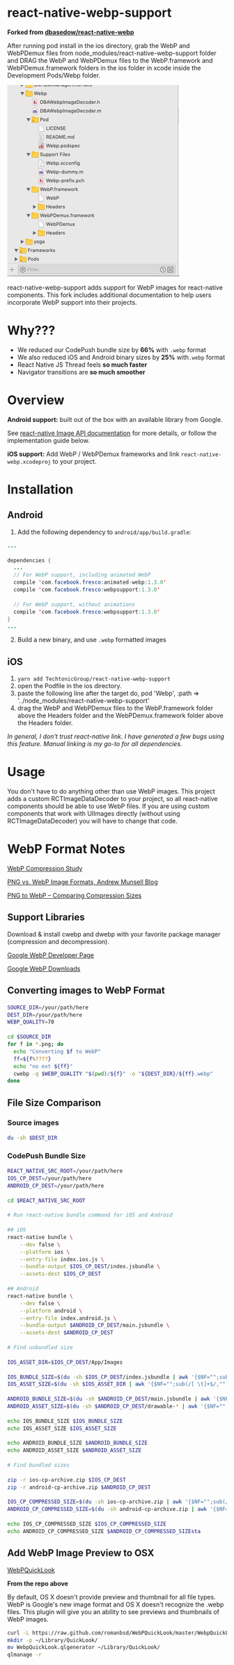 # react-native-webp-support

**Forked from [dbasedow/react-native-webp](https://github.com/dbasedow/react-native-webp)**

After running pod install in the ios directory, grab the WebP and WebPDemux files from node_modules/react-native-webp-support folder and DRAG the WebP and WebPDemux files to the WebP.framework and WebPDemux.framework folders in the ios folder in xcode inside the Development Pods/Webp folder. 

![](images/readme-img.png)



react-native-webp-support adds support for WebP images for react-native components. This fork includes additional documentation to help users incorporate WebP support into their projects.

# Why???

* We reduced our CodePush bundle size by __66%__ with `.webp` format
* We also reduced iOS and Android binary sizes by __25%__ with`.webp` format
* React Native JS Thread feels __so much faster__
* Navigator transitions are __so much smoother__

# Overview

__Android support:__ built out of the box with an available library from Google.

See [react-native Image API documentation](https://facebook.github.io/react-native/docs/image.html#gif-and-webp-support-on-android) for more details, or follow the implementation guide below.

__iOS support:__ Add WebP / WebPDemux frameworks and link `react-native-webp.xcodeproj` to your project.

# Installation

## Android

1. Add the following dependency to `android/app/build.gradle`:

```java
...

dependencies {
  ...
  // For WebP support, including animated WebP
  compile 'com.facebook.fresco:animated-webp:1.3.0'
  compile 'com.facebook.fresco:webpsupport:1.3.0'

  // For WebP support, without animations
  compile 'com.facebook.fresco:webpsupport:1.3.0'
}
...
```

2. Build a new binary, and use `.webp` formatted images

## iOS

1. `yarn add TechtonicGroup/react-native-webp-support`
2. open the Podfile in the ios directory. 
3. paste the following line after the target <project> do, 
	pod 'Webp', :path => '../node_modules/react-native-webp-support'
4. drag the WebP and WebPDemux files to the WebP.framework folder above the Headers folder and the WebPDemux.framework folder above the Headers folder.


*In general, I don't trust react-native link. I have generated a few bugs using this feature. Manual linking is my go-to for all dependencies.*

# Usage

You don't have to do anything other than use WebP images. This project adds a custom RCTImageDataDecoder to your project, so all react-native components should be able to use WebP files. If you are using custom components that work with UIImages directly (without using RCTImageDataDecoder) you will have to change that code.

# WebP Format Notes

[WebP Compression Study](https://developers.google.com/speed/webp/docs/webp_study)

[PNG vs. WebP Image Formats, Andrew Munsell Blog](https://www.andrewmunsell.com/blog/png-vs-webp/)

[PNG to WebP – Comparing Compression Sizes](https://optimus.keycdn.com/support/png-to-webp/)

## Support Libraries

Download & install cwebp and dwebp with your favorite package manager (compression and decompression).

[Google WebP Developer Page](https://developers.google.com/speed/webp/docs/cwebp)

[Google WebP Downloads](https://developers.google.com/speed/webp/download)

## Converting images to WebP Format

```bash
SOURCE_DIR=/your/path/here
DEST_DIR=/your/path/here
WEBP_QUALITY=70

cd $SOURCE_DIR
for f in *.png; do
  echo "Converting $f to WebP"
  ff=${f%????}
  echo "no ext ${ff}"
  cwebp -q $WEBP_QUALITY "$(pwd)/${f}" -o "${DEST_DIR}/${ff}.webp"
done

```

## File Size Comparison

### Source images

```bash
du -sh $DEST_DIR
```

### CodePush Bundle Size

```bash
REACT_NATIVE_SRC_ROOT=/your/path/here
IOS_CP_DEST=/your/path/here
ANDROID_CP_DEST=/your/path/here

cd $REACT_NATIVE_SRC_ROOT

# Run react-native bundle command for iOS and Android

## iOS
react-native bundle \
    --dev false \
    --platform ios \
    --entry-file index.ios.js \
    --bundle-output $IOS_CP_DEST/index.jsbundle \
    --assets-dest $IOS_CP_DEST

## Android
react-native bundle \
    --dev false \
    --platform android \
    --entry-file index.android.js \
    --bundle-output $ANDROID_CP_DEST/main.jsbundle \
    --assets-dest $ANDROID_CP_DEST

# Find unbundled size

IOS_ASSET_DIR=$IOS_CP_DEST/App/Images

IOS_BUNDLE_SIZE=$(du -sh $IOS_CP_DEST/index.jsbundle | awk '{$NF="";sub(/[ \t]+$/,"")}1')
IOS_ASSET_SIZE=$(du -sh $IOS_ASSET_DIR | awk '{$NF="";sub(/[ \t]+$/,"")}1')

ANDROID_BUNDLE_SIZE=$(du -sh $ANDROID_CP_DEST/main.jsbundle | awk '{$NF="";sub(/[ \t]+$/,"")}1')
ANDROID_ASSET_SIZE=$(du -sh $ANDROID_CP_DEST/drawable-* | awk '{$NF="";sub(/[ \t]+$/,"")}1')

echo IOS_BUNDLE_SIZE $IOS_BUNDLE_SIZE
echo IOS_ASSET_SIZE $IOS_ASSET_SIZE

echo ANDROID_BUNDLE_SIZE $ANDROID_BUNDLE_SIZE
echo ANDROID_ASSET_SIZE $ANDROID_ASSET_SIZE

# Find bundled sizes

zip -r ios-cp-archive.zip $IOS_CP_DEST
zip -r android-cp-archive.zip $ANDROID_CP_DEST

IOS_CP_COMPRESSED_SIZE=$(du -sh ios-cp-archive.zip | awk '{$NF="";sub(/[ \t]+$/,"")}1')
ANDROID_CP_COMPRESSED_SIZE=$(du -sh android-cp-archive.zip | awk '{$NF="";sub(/[ \t]+$/,"")}1')

echo IOS_CP_COMPRESSED_SIZE $IOS_CP_COMPRESSED_SIZE
echo ANDROID_CP_COMPRESSED_SIZE $ANDROID_CP_COMPRESSED_SIZEsta
```

## Add WebP Image Preview to OSX

[WebPQuickLook](https://github.com/emin/WebPQuickLook)

**From the repo above**

By default, OS X doesn't provide preview and thumbnail for all file types. WebP is Google's new image format and OS X doesn't recognize the .webp files. This plugin will give you an ability to see previews and thumbnails of WebP images.

```bash
curl -L https://raw.github.com/romanbsd/WebPQuickLook/master/WebpQuickLook.tar.gz | tar -xvz
mkdir -p ~/Library/QuickLook/
mv WebpQuickLook.qlgenerator ~/Library/QuickLook/
qlmanage -r
```

